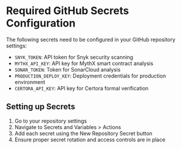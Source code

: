 # Required GitHub Secrets Configuration

The following secrets need to be configured in your GitHub repository settings:

- `SNYK_TOKEN`: API token for Snyk security scanning
- `MYTHX_API_KEY`: API key for MythX smart contract analysis
- `SONAR_TOKEN`: Token for SonarCloud analysis
- `PRODUCTION_DEPLOY_KEY`: Deployment credentials for production environment
- `CERTORA_API_KEY`: API key for Certora formal verification

## Setting up Secrets

1. Go to your repository settings
2. Navigate to Secrets and Variables > Actions
3. Add each secret using the New Repository Secret button
4. Ensure proper secret rotation and access controls are in place
